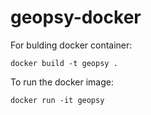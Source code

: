 # geopsy-docker

For bulding docker container:

`docker build -t geopsy .`

To run the docker image:

`docker run -it geopsy`
